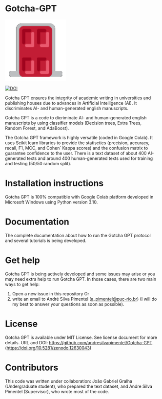 # Gotcha-GPT
<img src="gotcha.gif" alt="drawing" width="200"/>

[![DOI](https://zenodo.org/badge/DOI/10.5281/zenodo.12630043.svg)](https://doi.org/10.5281/zenodo.12630043)

Gotcha GPT ensures the integrity of academic writing in universities and publishing houses due to advances in Artificial Intelligence (AI). It discriminates AI- and human-generated english manuscripts.

Gotcha GPT is a code to dicriminate AI- and human-generated english manuscripts by using classifier models (Decision trees, Extra Trees, Random Forest, and AdaBoost).

The Gotcha GPT framework is highly versatile (coded in Google Colab). It uses Scikit learn libraries to provide the statisctics (precision, accuracy, recall, F1, MCC, and Cohen´ Kappa scores) and the confusion matrix to guarantee confidence to the user. There is a text dataset of about 400 AI-generated texts and around 400 human-generated texts used for training and testing (50/50 random split).

# Installation instructions

Gotcha GPT is 100% compatible with Google Colab platform developed in Microsoft Windows using Python version 3.10.

# Documentation

The complete documentation about how to run the Gotcha GPT protocol and several tutorials is being developed.

# Get help

Gotcha GPT is being actively developed and some issues may arise or you may need extra help to run Gotcha GPT. In those cases, there are two main ways to get help:

1) Open a new issue in this repository
Or 
2) write an email to André Silva Pimentel (a_pimentel@puc-rio.br) (I will do my best to answer your questions as soon as possible).

# License

Gotcha GPT is available under MIT License. See license document for more details. URL and DOI: https://github.com/andresilvapimentel/Gotcha-GPT (https://doi.org/10.5281/zenodo.12630043)

# Contributors

This code was written under collaboration:
João Gabriel Gralha (Undergraduate student), who prepared the text dataset, and Andre Silva Pimentel (Supervisor), who wrote most of the code.

